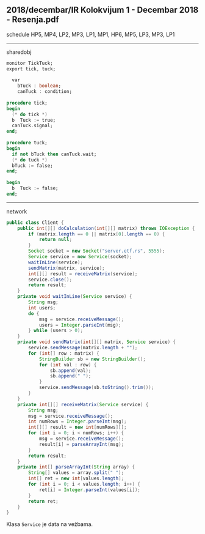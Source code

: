 2018/decembar/IR Kolokvijum 1 - Decembar 2018 - Resenja.pdf
--------------------------------------------------------------------------------
schedule
HP5, MP4, LP2, MP3, LP1, MP1, HP6, MP5, LP3, MP3, LP1 

--------------------------------------------------------------------------------
sharedobj
```ada
monitor TickTuck; 
export tick, tuck; 
 
  var 
    bTuck : boolean; 
    canTuck : condition; 
 
procedure tick; 
begin 
  (* do tick *) 
  b  Tuck := true; 
  canTuck.signal;   
end; 
 
procedure tuck; 
begin 
  if not bTuck then canTuck.wait; 
  (* do tuck *) 
  bTuck := false; 
end; 
 
begin 
  b  Tuck := false; 
end;
```

--------------------------------------------------------------------------------
network
```java
public class Client { 
    public int[][] doCalculation(int[][] matrix) throws IOException { 
        if (matrix.length == 0 || matrix[0].length == 0) { 
            return null; 
        } 
        Socket socket = new Socket("server.etf.rs", 5555); 
        Service service = new Service(socket); 
        waitInLine(service); 
        sendMatrix(matrix, service); 
        int[][] result = receiveMatrix(service); 
        service.close(); 
        return result; 
    } 
    private void waitInLine(Service service) { 
        String msg; 
        int users; 
        do { 
            msg = service.receiveMessage(); 
            users = Integer.parseInt(msg); 
        } while (users > 0); 
    } 
    private void sendMatrix(int[][] matrix, Service service) { 
        service.sendMessage(matrix.length + ""); 
        for (int[] row : matrix) { 
            StringBuilder sb = new StringBuilder(); 
            for (int val : row) { 
                sb.append(val); 
                sb.append(" "); 
            } 
            service.sendMessage(sb.toString().trim()); 
        } 
    } 
    private int[][] receiveMatrix(Service service) { 
        String msg; 
        msg = service.receiveMessage(); 
        int numRows = Integer.parseInt(msg); 
        int[][] result = new int[numRows][]; 
        for (int i = 0; i < numRows; i++) { 
            msg = service.receiveMessage(); 
            result[i] = parseArrayInt(msg); 
        } 
        return result; 
    } 
    private int[] parseArrayInt(String array) { 
        String[] values = array.split(" "); 
        int[] ret = new int[values.length]; 
        for (int i = 0; i < values.length; i++) { 
            ret[i] = Integer.parseInt(values[i]); 
        } 
        return ret; 
    } 
}
```
Klasa `Service` je data na vežbama. 
